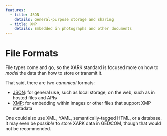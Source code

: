 ```yaml
---
features:
  - title: JSON
    details: General-purpose storage and sharing
  - title: XMP
    details: Embedded in photographs and other documents
---
```


# File Formats

File types come and go, so the XARK standard is focused more on how to _model_ the data than how to store or transmit it.

That said, there are two _canonical_ formats:

- [JSON](/format-json): for general use, such as local storage, on the web, such as in hosted files and APIs
- [XMP](/format-xmp): for embedding within images or other files that support XMP metadata

One could also use XML, YAML, semantically-tagged HTML, or a database. It may even be _possible_ to store XARK data in GEDCOM, though that would not be recommended.

